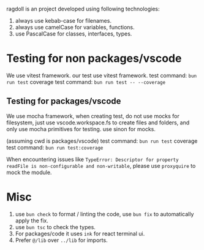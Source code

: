 ragdoll is an project developed using following technologies:
1. always use kebab-case for filenames.
2. always use camelCase for variables, functions.
3. use PascalCase for classes, interfaces, types.

# Testing for non packages/vscode
We use vitest framework.
our test use vitest framework.
test command: `bun run test`
coverage test command: `bun run test -- --coverage`

## Testing for packages/vscode
We use mocha framework, when creating test, do not use mocks for filesystem, just use vscode.workspace.fs to create files and folders, and only use mocha primitives for testing. use sinon for mocks.

(assuming cwd is packages/vscode)
test command: `bun run test`
coverage test command: `bun run test:coverage`

When encountering issues like `TypeError: Descriptor for property readFile is non-configurable and non-writable`, please use `proxyquire` to mock the module.

# Misc
1. use `bun check` to format / linting the code, use `bun fix` to automatically apply the fix.
2. use `bun tsc` to check the types.
3. For packages/code it uses `ink` for react terminal ui.
4. Prefer `@/lib` over `../lib` for imports.